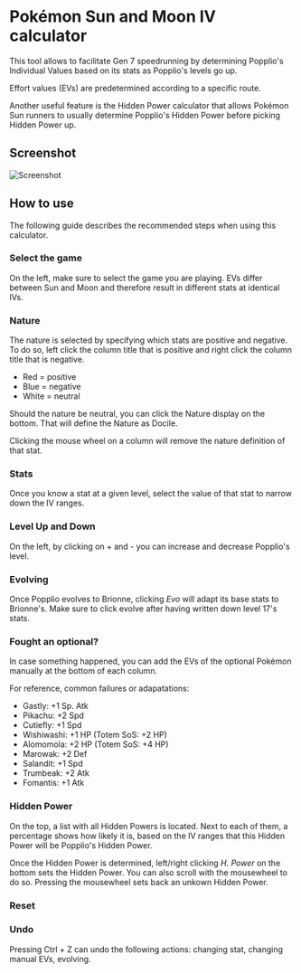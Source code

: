 # Pokémon Sun and Moon IV calculator

This tool allows to facilitate Gen 7 speedrunning by determining Popplio's Individual Values based on its stats as Popplio's levels go up.

Effort values (EVs) are predetermined according to a specific route.

Another useful feature is the Hidden Power calculator that allows Pokémon Sun runners to usually determine Popplio's Hidden Power before picking Hidden Power up.

## Screenshot

![Screenshot](http://vincent.lycoops.be/calculator.png)

## How to use

The following guide describes the recommended steps when using this calculator.

### Select the game

On the left, make sure to select the game you are playing. EVs differ between Sun and Moon and therefore result in different stats at identical IVs.

### Nature

The nature is selected by specifying which stats are positive and negative. To do so, left click the column title that is positive and right click the column title that is negative.

* Red = positive
* Blue = negative
* White = neutral

Should the nature be neutral, you can click the Nature display on the bottom. That will define the Nature as Docile.

Clicking the mouse wheel on a column will remove the nature definition of that stat.

### Stats

Once you know a stat at a given level, select the value of that stat to narrow down the IV ranges.

### Level Up and Down

On the left, by clicking on + and - you can increase and decrease Popplio's level.

### Evolving

Once Popplio evolves to Brionne, clicking _Evo_ will adapt its base stats to Brionne's. Make sure to click evolve after having written down level 17's stats.

### Fought an optional?

In case something happened, you can add the EVs of the optional Pokémon manually at the bottom of each column.

For reference, common failures or adapatations: 

* Gastly: +1 Sp. Atk
* Pikachu: +2 Spd
* Cutiefly: +1 Spd
* Wishiwashi: +1 HP (Totem SoS: +2 HP)
* Alomomola: +2 HP (Totem SoS: +4 HP)
* Marowak: +2 Def
* Salandit: +1 Spd
* Trumbeak: +2 Atk
* Fomantis: +1 Atk

### Hidden Power

On the top, a list with all Hidden Powers is located. Next to each of them, a percentage shows how likely it is, based on the IV ranges that this Hidden Power will be Popplio's Hidden Power.

Once the Hidden Power is determined, left/right clicking _H. Power_ on the bottom sets the Hidden Power. You can also scroll with the mousewheel to do so. Pressing the mousewheel sets back an unkown Hidden Power.

### Reset

### Undo

Pressing Ctrl + Z can undo the following actions: changing stat, changing manual EVs, evolving.







